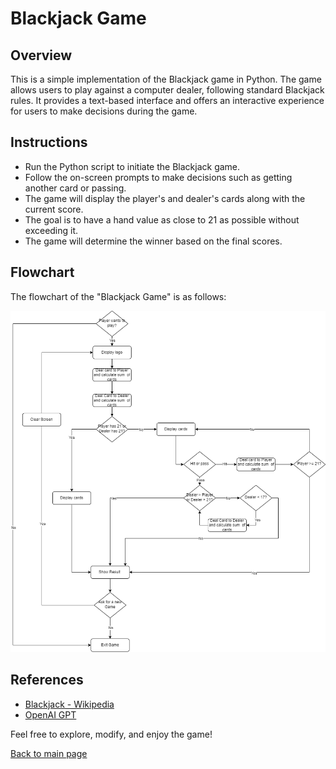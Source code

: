 # Blackjack Game

## Overview
This is a simple implementation of the Blackjack game in Python. The game allows users to play against a computer dealer, following standard Blackjack rules. It provides a text-based interface and offers an interactive experience for users to make decisions during the game.

## Instructions
- Run the Python script to initiate the Blackjack game.
- Follow the on-screen prompts to make decisions such as getting another card or passing.
- The game will display the player's and dealer's cards along with the current score.
- The goal is to have a hand value as close to 21 as possible without exceeding it.
- The game will determine the winner based on the final scores.

## Flowchart
The flowchart of the "Blackjack Game" is as follows: 

![flowchart_blackjack.png](project_files/flowchart_blackjack.png)

## References
- [Blackjack - Wikipedia](https://en.wikipedia.org/wiki/Blackjack)
- [OpenAI GPT](https://www.openai.com/)

Feel free to explore, modify, and enjoy the game!

[Back to main page](https://github.com/ErkanHatipoglu/100-days-of-code)